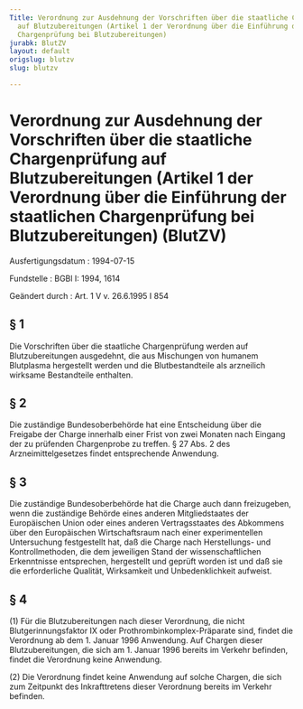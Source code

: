 ```yaml
---
Title: Verordnung zur Ausdehnung der Vorschriften über die staatliche Chargenprüfung
  auf Blutzubereitungen (Artikel 1 der Verordnung über die Einführung der staatlichen
  Chargenprüfung bei Blutzubereitungen)
jurabk: BlutZV
layout: default
origslug: blutzv
slug: blutzv

---
```


# Verordnung zur Ausdehnung der Vorschriften über die staatliche Chargenprüfung auf Blutzubereitungen (Artikel 1 der Verordnung über die Einführung der staatlichen Chargenprüfung bei Blutzubereitungen) (BlutZV)

Ausfertigungsdatum
:   1994-07-15

Fundstelle
:   BGBl I: 1994, 1614

Geändert durch
:   Art. 1 V v. 26.6.1995 I 854


## § 1

Die Vorschriften über die staatliche Chargenprüfung werden auf
Blutzubereitungen ausgedehnt, die aus Mischungen von humanem
Blutplasma hergestellt werden und die Blutbestandteile als arzneilich
wirksame Bestandteile enthalten.


## § 2

Die zuständige Bundesoberbehörde hat eine Entscheidung über die
Freigabe der Charge innerhalb einer Frist von zwei Monaten nach
Eingang der zu prüfenden Chargenprobe zu treffen. § 27 Abs. 2 des
Arzneimittelgesetzes findet entsprechende Anwendung.


## § 3

Die zuständige Bundesoberbehörde hat die Charge auch dann freizugeben,
wenn die zuständige Behörde eines anderen Mitgliedstaates der
Europäischen Union oder eines anderen Vertragsstaates des Abkommens
über den Europäischen Wirtschaftsraum nach einer experimentellen
Untersuchung festgestellt hat, daß die Charge nach Herstellungs- und
Kontrollmethoden, die dem jeweiligen Stand der wissenschaftlichen
Erkenntnisse entsprechen, hergestellt und geprüft worden ist und daß
sie die erforderliche Qualität, Wirksamkeit und Unbedenklichkeit
aufweist.


## § 4

(1) Für die Blutzubereitungen nach dieser Verordnung, die nicht
Blutgerinnungsfaktor IX oder Prothrombinkomplex-Präparate sind, findet
die Verordnung ab dem 1. Januar 1996 Anwendung. Auf Chargen dieser
Blutzubereitungen, die sich am 1. Januar 1996 bereits im Verkehr
befinden, findet die Verordnung keine Anwendung.

(2) Die Verordnung findet keine Anwendung auf solche Chargen, die sich
zum Zeitpunkt des Inkrafttretens dieser Verordnung bereits im Verkehr
befinden.


